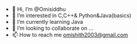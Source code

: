 - 👋 Hi, I’m @Omisiddhu
- 👀 I’m interested in C,C++& Python&Java(basics)
- 🌱 I’m currently learning Java
- 💞️ I’m looking to collaborate on ...
- 📫 How to reach me omishith2003@gmail.com

<!---
Omisiddhu/Omisiddhu is a ✨ special ✨ repository because its `README.md` (this file) appears on your GitHub profile.
You can click the Preview link to take a look at your changes.
--->
